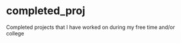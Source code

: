 completed_proj
==============

Completed projects that I have worked on during my free time and/or college

